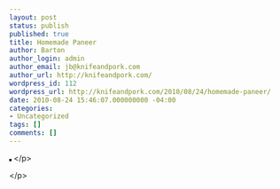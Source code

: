 ```yaml
---
layout: post
status: publish
published: true
title: Homemade Paneer
author: Barton
author_login: admin
author_email: jb@knifeandpork.com
author_url: http://knifeandpork.com/
wordpress_id: 112
wordpress_url: http://knifeandpork.com/2010/08/24/homemade-paneer/
date: 2010-08-24 15:46:07.000000000 -04:00
categories:
- Uncategorized
tags: []
comments: []
---
```

<p><a href="http:&#47;&#47;www.flickr.com&#47;photos&#47;phy5ics&#47;4924489307&#47;" title="photo sharing"><img src="http:&#47;&#47;farm5.static.flickr.com&#47;4115&#47;4924489307_7ae697834a.jpg" style="border: solid 2px #000000;" alt="" &#47;></a>
<&#47;p>
<p>

<&#47;p>
